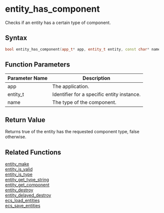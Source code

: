 # entity_has_component

Checks if an entity has a certain type of component.

## Syntax

```cpp
bool entity_has_component(app_t* app, entity_t entity, const char* name);
```

## Function Parameters

Parameter Name | Description
--- | ---
app | The application.
entity_t | Identifier for a specific entity instance.
name | The type of the component.

## Return Value

Returns true of the entity has the requested component type, false otherwise.

## Related Functions

[entity_make](https://github.com/RandyGaul/cute_framework/blob/master/docs/ecs/entity_make.md)  
[entity_is_valid](https://github.com/RandyGaul/cute_framework/blob/master/docs/ecs/entity_is_valid.md)  
[entity_is_type](https://github.com/RandyGaul/cute_framework/blob/master/docs/ecs/entity_is_type.md)  
[entity_get_type_string](https://github.com/RandyGaul/cute_framework/blob/master/docs/ecs/entity_get_type_string.md)  
[entity_get_component](https://github.com/RandyGaul/cute_framework/blob/master/docs/ecs/entity_get_component.md)  
[entity_destroy](https://github.com/RandyGaul/cute_framework/blob/master/docs/ecs/entity_destroy.md)  
[entity_delayed_destroy](https://github.com/RandyGaul/cute_framework/blob/master/docs/ecs/entity_delayed_destroy.md)  
[ecs_load_entities](https://github.com/RandyGaul/cute_framework/blob/master/docs/ecs/ecs_load_entities.md)  
[ecs_save_entities](https://github.com/RandyGaul/cute_framework/blob/master/docs/ecs/ecs_save_entities.md)  
